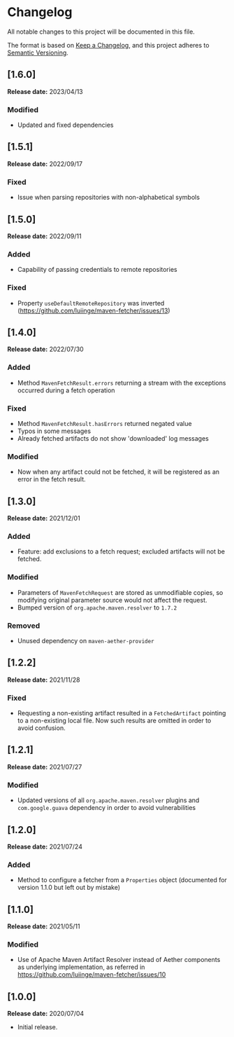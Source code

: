 Changelog
===============================================================================


All notable changes to this project will be documented in this file.

The format is based on [Keep a Changelog][1],
and this project adheres to [Semantic Versioning][2].

[1.6.0]
-------------------------------------------------------------------------------
**Release date:** 2023/04/13

### Modified
- Updated and fixed dependencies


[1.5.1]
-------------------------------------------------------------------------------
**Release date:** 2022/09/17

### Fixed
- Issue when parsing repositories with non-alphabetical symbols


[1.5.0]
-------------------------------------------------------------------------------
**Release date:** 2022/09/11

### Added
- Capability of passing credentials to remote repositories

### Fixed
- Property `useDefaultRemoteRepository` was inverted (https://github.com/luiinge/maven-fetcher/issues/13)


[1.4.0]
-------------------------------------------------------------------------------
**Release date:** 2022/07/30

### Added
- Method `MavenFetchResult.errors` returning a stream with the exceptions
occurred during a fetch operation

### Fixed
- Method `MavenFetchResult.hasErrors` returned negated value
- Typos in some messages
- Already fetched artifacts do not show 'downloaded' log messages

### Modified
- Now when any artifact could not be fetched, it will be registered
as an error in the fetch result.


[1.3.0]
-------------------------------------------------------------------------------
**Release date:** 2021/12/01

### Added
- Feature: add exclusions to a fetch request; excluded artifacts
will not be fetched.

### Modified
- Parameters of `MavenFetchRequest` are stored as unmodifiable copies,
so modifying original parameter source would not affect the request.
- Bumped version of `org.apache.maven.resolver` to `1.7.2`
### Removed
- Unused dependency on `maven-aether-provider`

[1.2.2]
-------------------------------------------------------------------------------
**Release date:** 2021/11/28

### Fixed
- Requesting a non-existing artifact resulted in a `FetchedArtifact` pointing to
a non-existing local file. Now such results are omitted in order to avoid confusion.

[1.2.1]
-------------------------------------------------------------------------------
**Release date:** 2021/07/27

### Modified
- Updated versions of all `org.apache.maven.resolver` plugins and `com.google.guava`
  dependency in order to avoid vulnerabilities
  
[1.2.0]
-------------------------------------------------------------------------------
**Release date:** 2021/07/24

### Added
- Method to configure a fetcher from a `Properties` object
  (documented for version 1.1.0 but left out by mistake)

  
[1.1.0]
-------------------------------------------------------------------------------
**Release date:** 2021/05/11

### Modified
- Use of Apache Maven Artifact Resolver instead of Aether components 
  as underlying implementation, as referred in https://github.com/luiinge/maven-fetcher/issues/10

[1.0.0]
-------------------------------------------------------------------------------
**Release date:** 2020/07/04

- Initial release.


[1]: <https://keepachangelog.com>
[2]: <https://semver.org>